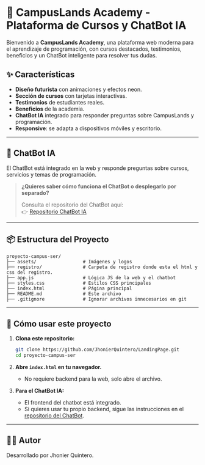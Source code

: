 # 🚀 CampusLands Academy - Plataforma de Cursos y ChatBot IA

Bienvenido a **CampusLands Academy**, una plataforma web moderna para el aprendizaje de programación, con cursos destacados, testimonios, beneficios y un ChatBot inteligente para resolver tus dudas.

## ✨ Características

- **Diseño futurista** con animaciones y efectos neon.
- **Sección de cursos** con tarjetas interactivas.
- **Testimonios** de estudiantes reales.
- **Beneficios** de la academia.
- **ChatBot IA** integrado para responder preguntas sobre CampusLands y programación.
- **Responsive**: se adapta a dispositivos móviles y escritorio.

---

## 💬 ChatBot IA

El ChatBot está integrado en la web y responde preguntas sobre cursos, servicios y temas de programación.

> **¿Quieres saber cómo funciona el ChatBot o desplegarlo por separado?**
>
> Consulta el repositorio del ChatBot aquí:  
> 👉 [Repositorio ChatBot IA](https://github.com/JhonierQuintero/FrontEnd_ChatBot_AI.git)

---

## 📦 Estructura del Proyecto

```
proyecto-campus-ser/
├── assets/                 # Imágenes y logos
├── registro/               # Carpeta de registro donde esta el html y css del registro.
├── app.js                  # Lógica JS de la web y el chatbot
├── styles.css              # Estilos CSS principales
├── index.html              # Página principal
├── README.md               # Este archivo
├── .gitignore              # Ignorar archivos innecesarios en git
```

---

## 🚀 Cómo usar este proyecto

1. **Clona este repositorio:**
   ```bash
   git clone https://github.com/JhonierQuintero/LandingPage.git
   cd proyecto-campus-ser
   ```

2. **Abre `index.html` en tu navegador.**
   - No requiere backend para la web, solo abre el archivo.

3. **Para el ChatBot IA:**
   - El frontend del chatbot está integrado.
   - Si quieres usar tu propio backend, sigue las instrucciones en el [repositorio del ChatBot](https://github.com/JhonierQuintero/FrontEnd_ChatBot_AI.git).

---

## 👨‍💻 Autor

Desarrollado por Jhonier Quintero.